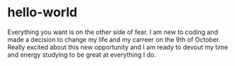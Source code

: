 # hello-world
Everything you want is on the other side of fear.
I am new to coding and made a decision to change my life and my carreer on the 9th of October.
Really excited about this new opportunity and I am ready to devout my time and energy studying to be great at everything I do.
